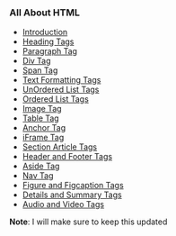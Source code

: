 ### All About HTML


- [Introduction](https://praveenorugantitech.github.io/praveenorugantitech-html/1_Introduction)
- [Heading Tags](https://praveenorugantitech.github.io/praveenorugantitech-html/2_Heading)
- [Paragraph Tag](https://praveenorugantitech.github.io/praveenorugantitech-html/3_Paragraph)
- [Div Tag](https://praveenorugantitech.github.io/praveenorugantitech-html/4_Div)
- [Span Tag](https://praveenorugantitech.github.io/praveenorugantitech-html/5_Span)
- [Text Formatting Tags](https://praveenorugantitech.github.io/praveenorugantitech-html/6_Text%20Formatting)
- [UnOrdered List Tags](https://praveenorugantitech.github.io/praveenorugantitech-html/7_UnOrdered%20List)
- [Ordered List Tags](https://praveenorugantitech.github.io/praveenorugantitech-html/8_Ordered%20List)
- [Image Tag](https://praveenorugantitech.github.io/praveenorugantitech-html/9_Image)
- [Table Tag](https://praveenorugantitech.github.io/praveenorugantitech-html/10_Table)
- [Anchor Tag](https://praveenorugantitech.github.io/praveenorugantitech-html/11_Anchor)
- [iFrame Tag](https://praveenorugantitech.github.io/praveenorugantitech-html/12_iFrame)
- [Section Article Tags](https://praveenorugantitech.github.io/praveenorugantitech-html/13_Section_Article)
- [Header and Footer Tags](https://praveenorugantitech.github.io/praveenorugantitech-html/14_Header_Footer)
- [Aside Tag](https://praveenorugantitech.github.io/praveenorugantitech-html/15_Aside)
- [Nav Tag](https://praveenorugantitech.github.io/praveenorugantitech-html/16_Nav)
- [Figure and Figcaption Tags](https://praveenorugantitech.github.io/praveenorugantitech-html/17_Figure_Figcaption)
- [Details and Summary Tags](https://praveenorugantitech.github.io/praveenorugantitech-html/18_Details_Summary)
- [Audio and Video Tags](https://praveenorugantitech.github.io/praveenorugantitech-html/19_Audio_Video)

**Note**: I will make sure to keep this updated

<link rel="icon" href="favicon.ico" />
<script data-name="BMC-Widget" src="https://cdnjs.buymeacoffee.com/1.0.0/widget.prod.min.js" data-id="praveenoruganti" data-description="Support me on Buy me a coffee!" data-message="Thank you for visiting. You can now buy me a coffee!" data-color="#5F7FFF" data-position="Right" data-x_margin="18" data-y_margin="18"></script>


